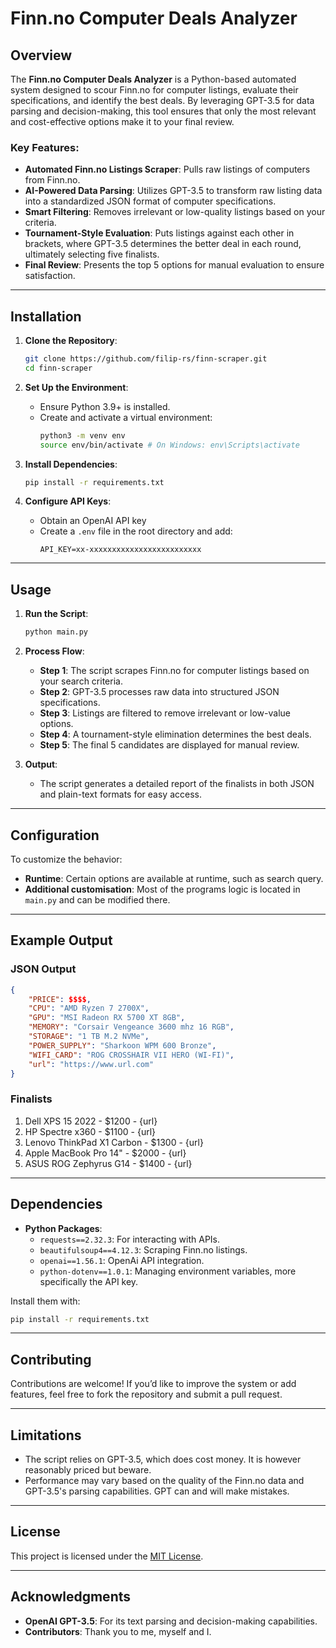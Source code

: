 # Finn.no Computer Deals Analyzer

## Overview

The **Finn.no Computer Deals Analyzer** is a Python-based automated system designed to scour Finn.no for computer listings, evaluate their specifications, and identify the best deals. By leveraging GPT-3.5 for data parsing and decision-making, this tool ensures that only the most relevant and cost-effective options make it to your final review. 

### Key Features:
- **Automated Finn.no Listings Scraper**: Pulls raw listings of computers from Finn.no.
- **AI-Powered Data Parsing**: Utilizes GPT-3.5 to transform raw listing data into a standardized JSON format of computer specifications.
- **Smart Filtering**: Removes irrelevant or low-quality listings based on your criteria.
- **Tournament-Style Evaluation**: Puts listings against each other in brackets, where GPT-3.5 determines the better deal in each round, ultimately selecting five finalists.
- **Final Review**: Presents the top 5 options for manual evaluation to ensure satisfaction.

---

## Installation

1. **Clone the Repository**:
   ```bash
   git clone https://github.com/filip-rs/finn-scraper.git
   cd finn-scraper
   ```

2. **Set Up the Environment**:
   - Ensure Python 3.9+ is installed.
   - Create and activate a virtual environment:
     ```bash
     python3 -m venv env
     source env/bin/activate # On Windows: env\Scripts\activate
     ```

3. **Install Dependencies**:
   ```bash
   pip install -r requirements.txt
   ```

4. **Configure API Keys**:
   - Obtain an OpenAI API key
   - Create a `.env` file in the root directory and add:
     ```env
     API_KEY=xx-xxxxxxxxxxxxxxxxxxxxxxxxx
     ```

---

## Usage

1. **Run the Script**:
   ```bash
   python main.py
   ```

2. **Process Flow**:
   - **Step 1**: The script scrapes Finn.no for computer listings based on your search criteria.
   - **Step 2**: GPT-3.5 processes raw data into structured JSON specifications.
   - **Step 3**: Listings are filtered to remove irrelevant or low-value options.
   - **Step 4**: A tournament-style elimination determines the best deals.
   - **Step 5**: The final 5 candidates are displayed for manual review.

3. **Output**:
   - The script generates a detailed report of the finalists in both JSON and plain-text formats for easy access.

---

## Configuration

To customize the behavior:
- **Runtime**: Certain options are available at runtime, such as search query.
- **Additional customisation**: Most of the programs logic is located in `main.py` and can be modified there.

---

## Example Output

### JSON Output
```json
{
    "PRICE": $$$$,
    "CPU": "AMD Ryzen 7 2700X",
    "GPU": "MSI Radeon RX 5700 XT 8GB",
    "MEMORY": "Corsair Vengeance 3600 mhz 16 RGB",
    "STORAGE": "1 TB M.2 NVMe",
    "POWER_SUPPLY": "Sharkoon WPM 600 Bronze",
    "WIFI_CARD": "ROG CROSSHAIR VII HERO (WI-FI)",
    "url": "https://www.url.com"
}
```

### Finalists
1. Dell XPS 15 2022 - $1200 - {url}
2. HP Spectre x360 - $1100 - {url}
3. Lenovo ThinkPad X1 Carbon - $1300 - {url}
4. Apple MacBook Pro 14" - $2000 - {url}
5. ASUS ROG Zephyrus G14 - $1400 - {url}

---

## Dependencies

- **Python Packages**:
  - `requests==2.32.3`: For interacting with APIs.
  - `beautifulsoup4==4.12.3`: Scraping Finn.no listings.
  - `openai==1.56.1`: OpenAi API integration.
  - `python-dotenv==1.0.1`: Managing environment variables, more specifically the API key.

Install them with:
```bash
pip install -r requirements.txt
```

---

## Contributing

Contributions are welcome! If you’d like to improve the system or add features, feel free to fork the repository and submit a pull request.

---

## Limitations

- The script relies on GPT-3.5, which does cost money. It is however reasonably priced but beware.
- Performance may vary based on the quality of the Finn.no data and GPT-3.5's parsing capabilities. GPT can and will make mistakes.

---

## License

This project is licensed under the [MIT License](LICENSE).

---

## Acknowledgments

- **OpenAI GPT-3.5**: For its text parsing and decision-making capabilities.
- **Contributors**: Thank you to me, myself and I.